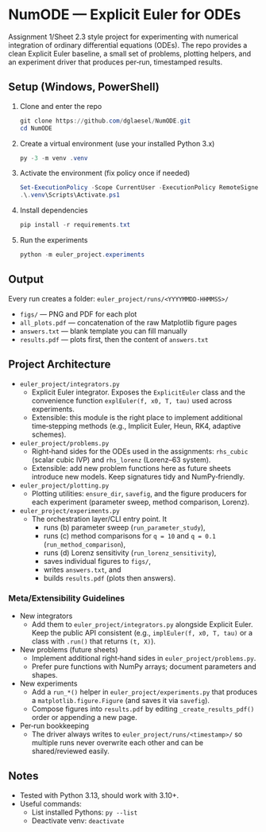﻿# NumODE — Explicit Euler for ODEs

Assignment 1/Sheet 2.3 style project for experimenting with numerical
integration of ordinary differential equations (ODEs). The repo provides a
clean Explicit Euler baseline, a small set of problems, plotting helpers, and
an experiment driver that produces per‑run, timestamped results.

## Setup (Windows, PowerShell)
1. Clone and enter the repo
   ```powershell
   git clone https://github.com/dglaesel/NumODE.git
   cd NumODE
   ```
2. Create a virtual environment (use your installed Python 3.x)
   ```powershell
   py -3 -m venv .venv
   ```
3. Activate the environment (fix policy once if needed)
   ```powershell
   Set-ExecutionPolicy -Scope CurrentUser -ExecutionPolicy RemoteSigned
   .\.venv\Scripts\Activate.ps1
   ```
4. Install dependencies
   ```powershell
   pip install -r requirements.txt
   ```
5. Run the experiments
   ```powershell
   python -m euler_project.experiments
   ```

## Output
Every run creates a folder: `euler_project/runs/<YYYYMMDD-HHMMSS>/`
- `figs/` — PNG and PDF for each plot
- `all_plots.pdf` — concatenation of the raw Matplotlib figure pages
- `answers.txt` — blank template you can fill manually
- `results.pdf` — plots first, then the content of `answers.txt`

## Project Architecture
- `euler_project/integrators.py`
  - Explicit Euler integrator. Exposes the `ExplicitEuler` class and the
    convenience function `explEuler(f, x0, T, tau)` used across experiments.
  - Extensible: this module is the right place to implement additional
    time‑stepping methods (e.g., Implicit Euler, Heun, RK4, adaptive schemes).
- `euler_project/problems.py`
  - Right‑hand sides for the ODEs used in the assignments: `rhs_cubic`
    (scalar cubic IVP) and `rhs_lorenz` (Lorenz–63 system).
  - Extensible: add new problem functions here as future sheets introduce new
    models. Keep signatures tidy and NumPy‑friendly.
- `euler_project/plotting.py`
  - Plotting utilities: `ensure_dir`, `savefig`, and the figure producers for
    each experiment (parameter sweep, method comparison, Lorenz).
- `euler_project/experiments.py`
  - The orchestration layer/CLI entry point. It
    - runs (b) parameter sweep (`run_parameter_study`),
    - runs (c) method comparisons for `q = 10` and `q = 0.1`
      (`run_method_comparison`),
    - runs (d) Lorenz sensitivity (`run_lorenz_sensitivity`),
    - saves individual figures to `figs/`,
    - writes `answers.txt`, and
    - builds `results.pdf` (plots then answers).

### Meta/Extensibility Guidelines
- New integrators
  - Add them to `euler_project/integrators.py` alongside Explicit Euler. Keep
    the public API consistent (e.g., `implEuler(f, x0, T, tau)` or a class with
    `.run()` that returns `(t, X)`).
- New problems (future sheets)
  - Implement additional right‑hand sides in `euler_project/problems.py`.
  - Prefer pure functions with NumPy arrays; document parameters and shapes.
- New experiments
  - Add a `run_*()` helper in `euler_project/experiments.py` that produces a
    `matplotlib.figure.Figure` (and saves it via `savefig`).
  - Compose figures into `results.pdf` by editing `_create_results_pdf()` order
    or appending a new page.
- Per‑run bookkeeping
  - The driver always writes to `euler_project/runs/<timestamp>/` so multiple
    runs never overwrite each other and can be shared/reviewed easily.

## Notes
- Tested with Python 3.13, should work with 3.10+.
- Useful commands:
  - List installed Pythons: `py --list`
  - Deactivate venv: `deactivate`
